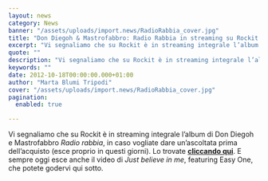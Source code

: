 ```yaml
---
layout: news
category: News
banner: "/assets/uploads/import.news/RadioRabbia_cover.jpg"
title: "Don Diegoh & Mastrofabbro: Radio Rabbia in streaming su Rockit (e video)"
excerpt: "Vi segnaliamo che su Rockit è in streaming integrale l’album di Don Diegoh e Mastrofabbro Radio rabbia, in caso vogliate dare un’ascoltata prima dell’acquisto (esce proprio in questi giorni). Lo trovate cliccando qui. E sempre oggi esce anche il video di Just believe in me, featuring Easy One, che potete godervi qui sotto.  "
quote: ""
description: "Vi segnaliamo che su Rockit è in streaming integrale l’album di Don Diegoh e Mastrofabbro Radio rabbia, in caso vogliate dare un’ascoltata prima dell’acquisto (esce proprio in questi giorni). Lo trovate cliccando qui. E sempre oggi esce anche il video di Just believe in me, featuring Easy One, che potete godervi qui sotto.  "
keywords: ""
date: 2012-10-18T00:00:00.000+01:00
author: "Marta Blumi Tripodi"
cover: "/assets/uploads/import.news/RadioRabbia_cover.jpg"
pagination:
  enabled: true

---
```


Vi segnaliamo che su Rockit è in streaming integrale l’album di Don Diegoh e Mastrofabbro _Radio rabbia_, in caso vogliate dare un’ascoltata prima dell’acquisto (esce proprio in questi giorni). Lo trovate [**cliccando qui**](http://www.rockit.it/DonDiegoh/album/radio-rabbia/20540 "http://www.rockit.it/DonDiegoh/album/radio-rabbia/20540"). E sempre oggi esce anche il video di _Just believe in me_, featuring Easy One, che potete godervi qui sotto.

  